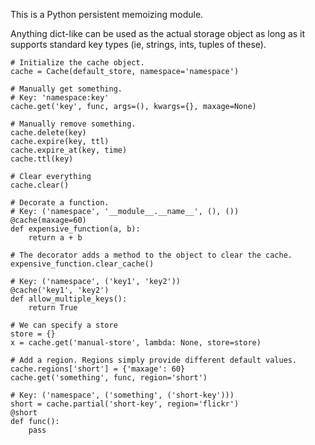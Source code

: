 

This is a Python persistent memoizing module.

Anything dict-like can be used as the actual storage object as long as it
supports standard key types (ie, strings, ints, tuples of these).

	# Initialize the cache object.
	cache = Cache(default_store, namespace='namespace')

	# Manually get something.
	# Key: 'namespace:key'
	cache.get('key', func, args=(), kwargs={}, maxage=None)

	# Manually remove something.
	cache.delete(key)
	cache.expire(key, ttl)
	cache.expire_at(key, time)
	cache.ttl(key)

	# Clear everything
	cache.clear()

	# Decorate a function.
	# Key: ('namespace', '__module__.__name__', (), ())
	@cache(maxage=60)
	def expensive_function(a, b):
	    return a + b

	# The decorator adds a method to the object to clear the cache.
	expensive_function.clear_cache()

	# Key: ('namespace', ('key1', 'key2'))
	@cache('key1', 'key2')
	def allow_multiple_keys():
	    return True

	# We can specify a store
	store = {}
	x = cache.get('manual-store', lambda: None, store=store)

	# Add a region. Regions simply provide different default values.
	cache.regions['short'] = {'maxage': 60}
	cache.get('something', func, region='short')

	# Key: ('namespace', ('something', ('short-key')))
	short = cache.partial('short-key', region='flickr')
	@short
	def func():
	    pass